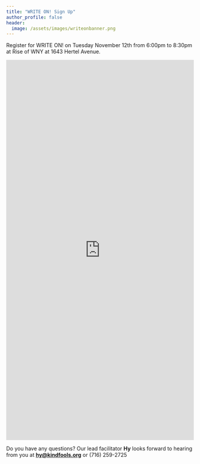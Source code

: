 ```yaml
---
title: "WRITE ON! Sign Up"
author_profile: false
header:
  image: /assets/images/writeonbanner.png
---
```


Register for WRITE ON! on Tuesday November 12th from 6:00pm to 8:30pm
at Rise of WNY at 1643 Hertel Avenue.

<iframe src="https://docs.google.com/forms/d/e/1FAIpQLSek_PrcGqo_f9EajHCTh6m_Bg7T76rrjXrG3EChmPoMTyvUvg/viewform?embedded=true&usp=pp_url&entry.1094639681=Tues+Nov+12th+at+6:00pm+at+Rise+of+WNY" width="100%" height="1020" frameborder="0" marginheight="0" marginwidth="0" onload = "window.parent.scrollTo(0,0)">Loading…</iframe>

Do you have any questions? Our lead facilitator **Hy** looks forward to hearing from you at **[hy@kindfools.org](mailto:hy@kindfools.org)** or (716) 259-2725
